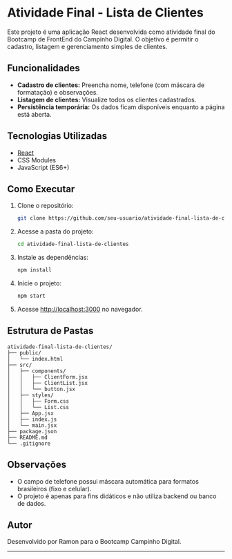 # Atividade Final - Lista de Clientes

Este projeto é uma aplicação React desenvolvida como atividade final do Bootcamp de FrontEnd do Campinho Digital. O objetivo é permitir o cadastro, listagem e gerenciamento simples de clientes.

## Funcionalidades

- **Cadastro de clientes:** Preencha nome, telefone (com máscara de formatação) e observações.
- **Listagem de clientes:** Visualize todos os clientes cadastrados.
- **Persistência temporária:** Os dados ficam disponíveis enquanto a página está aberta.

## Tecnologias Utilizadas

- [React](https://react.dev/)
- CSS Modules
- JavaScript (ES6+)

## Como Executar

1. Clone o repositório:
   ```bash
   git clone https://github.com/seu-usuario/atividade-final-lista-de-clientes.git
   ```
2. Acesse a pasta do projeto:
   ```bash
   cd atividade-final-lista-de-clientes
   ```
3. Instale as dependências:
   ```bash
   npm install
   ```
4. Inicie o projeto:
   ```bash
   npm start
   ```
5. Acesse [http://localhost:3000](http://localhost:3000) no navegador.

## Estrutura de Pastas

```
atividade-final-lista-de-clientes/
├── public/
│   └── index.html
├── src/
│   ├── components/
│   │   ├── ClientForm.jsx
│   │   ├── ClientList.jsx
│   │   └── button.jsx
│   ├── styles/
│   │   ├── Form.css
│   │   └── List.css
│   ├── App.jsx
│   ├── index.js
│   └── main.jsx
├── package.json
├── README.md
└── .gitignore
```

## Observações

- O campo de telefone possui máscara automática para formatos brasileiros (fixo e celular).
- O projeto é apenas para fins didáticos e não utiliza backend ou banco de dados.

## Autor

Desenvolvido por Ramon para o Bootcamp Campinho Digital.

---